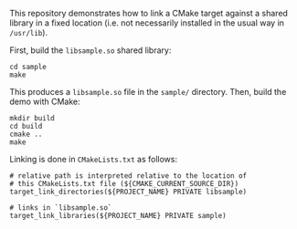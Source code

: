 This repository demonstrates how to link a CMake target against a shared
library in a fixed location (i.e. not necessarily installed in the usual
way in `/usr/lib`).

First, build the `libsample.so` shared library:

    cd sample
    make

This produces a `libsample.so` file in the `sample/` directory. Then,
build the demo with CMake:

    mkdir build
    cd build
    cmake ..
    make

Linking is done in `CMakeLists.txt` as follows:

    # relative path is interpreted relative to the location of
    # this CMakeLists.txt file (${CMAKE_CURRENT_SOURCE_DIR})
    target_link_directories(${PROJECT_NAME} PRIVATE libsample)

    # links in `libsample.so`
    target_link_libraries(${PROJECT_NAME} PRIVATE sample)
